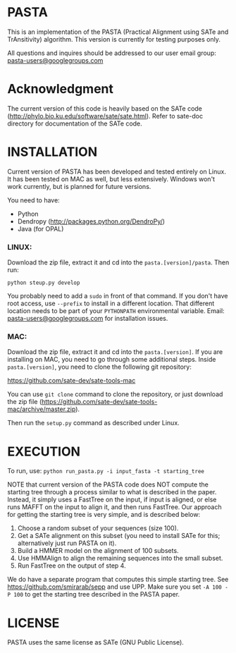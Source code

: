 PASTA
===
This is an implementation of the PASTA (Practical Alignment using SATe and TrAnsitivity) algorithm. This version is currently for testing purposes only. 

All questions and inquires should be addressed to our user email group: pasta-users@googlegroups.com

Acknowledgment 
===
The current version of this code is heavily based on the SATe code (http://phylo.bio.ku.edu/software/sate/sate.html). Refer to sate-doc
directory for documentation of the SATe code. 

INSTALLATION
===
Current version of PASTA has been developed and tested entirely on Linux. It has been tested on MAC as well, but less extensively. 
Windows won't work currently, but is planned for future versions. 

You need to have:
- Python 
- Dendropy (http://packages.python.org/DendroPy/)
- Java (for OPAL)

### LINUX:
Download the zip file, extract it and cd into the `pasta.[version]/pasta`. Then run:

`
  python steup.py develop 
`

You probably need to add a `sudo` in front of that command. If you don't have root access, use `--prefix` to install in a different location.
That different location needs to be part of your `PYTHONPATH` environmental variable. Email: pasta-users@googlegroups.com for installation issues. 

### MAC: 
Download the zip file, extract it and cd into the `pasta.[version]`.
If you are installing on MAC, you need to go through some additional steps.
Inside `pasta.[version]`, you need to clone the following git repository:

https://github.com/sate-dev/sate-tools-mac


You can use `git clone` command to clone the repository, or just download the zip file (https://github.com/sate-dev/sate-tools-mac/archive/master.zip). 

Then run the `setup.py` command as described under Linux. 

EXECUTION
====
To run, use:
`
python run_pasta.py -i input_fasta -t starting_tree
`

NOTE that current version of the PASTA code does NOT compute the starting tree through a
process similar to what is described in the paper. Instead, it simply uses a FastTree on
the input, if input is aligned, or else runs MAFFT on the input to align it, and then runs FastTree.
Our approach for getting the starting tree is very simple, and is described below:

1. Choose a random subset of your sequences (size 100).
2. Get a SATe alignment on this subset (you need to install SATe for this; alternatively just run PASTA on it).
3. Build a HMMER model on the alignment of 100 subsets.
4. Use HMMAlign to align the remaining sequences into the small subset. 
5. Run FastTree on the output of step 4.

We do have a separate program that computes this simple starting tree. See https://github.com/smirarab/sepp and use UPP. Make sure you set `-A 100 -P 100` to get the starting tree described in the PASTA paper. 

LICENSE
===
PASTA uses the same license as SATe (GNU Public License).
